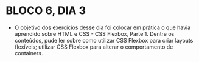 # BLOCO 6, DIA 3

- O objetivo dos exercícios desse dia foi colocar em prática o que havia aprendido sobre HTML e CSS - CSS Flexbox, Parte 1. Dentre os conteúdos, pude ler sobre como utilizar CSS Flexbox para criar layouts flexíveis; utilizar CSS Flexbox para alterar o comportamento de containers.
